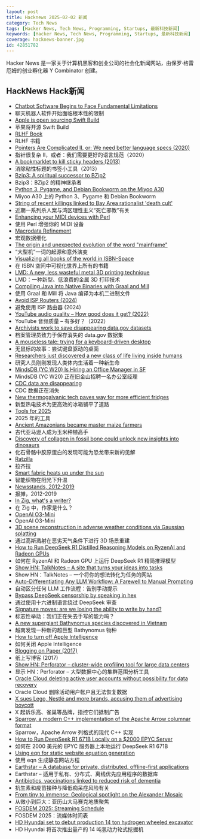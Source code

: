 ```yaml
---
layout: post
title: Hacknews 2025-02-02 新闻
category: Tech News
tags: [Hacker News, Tech News, Programming, Startups, 最新科技新闻]
keywords: [Hacker News, Tech News, Programming, Startups, 最新科技新闻]
coverage: hacknews-banner.jpg
id: 42851782
---
```


Hacker News 是一家关于计算机黑客和创业公司的社会化新闻网站，由保罗·格雷厄姆的创业孵化器 Y Combinator 创建。

## HackNews Hack新闻

- [Chatbot Software Begins to Face Fundamental Limitations](https://www.quantamagazine.org/chatbot-software-begins-to-face-fundamental-limitations-20250131/)
- 聊天机器人软件开始面临根本性的限制
- [Apple is open sourcing Swift Build](https://www.swift.org/blog/the-next-chapter-in-swift-build-technologies/)
- 苹果将​​开源 Swift Build
- [RLHF Book](https://rlhfbook.com/)
- RLHF 书籍
- [Pointers Are Complicated II, or: We need better language specs (2020)](https://www.ralfj.de/blog/2020/12/14/provenance.html)
- 指针很复杂 II，或者：我们需要更好的语言规范（2020）
- [A bookmarklet to kill sticky headers (2013)](https://alisdair.mcdiarmid.org/kill-sticky-headers/)
- 消除粘性标题的书签小工具（2013）
- [Bzip3: A spiritual successor to BZip2](https://github.com/kspalaiologos/bzip3)
- Bzip3：BZip2 的精神继承者
- [Python 3, Pygame, and Debian Bookworm on the Miyoo A30](https://www.jtolio.com/2025/02/py3-pygame-miyoo-a30/)
- Miyoo A30 上的 Python 3、Pygame 和 Debian Bookworm
- [String of recent killings linked to Bay Area rationalist 'death cult'](https://www.sfgate.com/bayarea/article/bay-area-death-cult-zizian-murders-20064333.php)
- 近期一系列杀人案与湾区理性主义“死亡邪教”有关
- [Enhancing your MIDI devices with Perl](https://fuzzix.org/enhancing-midi-hardware-with-perl)
- 使用 Perl 增强你的 MIDI 设备
- [Macrodata Refinement](https://lumon-industries.com/)
- 宏观数据细化
- [The origin and unexpected evolution of the word "mainframe"](https://www.righto.com/2025/02/origin-of-mainframe-term.html)
- “大型机”一词的起源和意外演变
- [Visualizing all books of the world in ISBN-Space](https://phiresky.github.io/blog/2025/visualizing-all-books-in-isbn-space/)
- 在 ISBN 空间中可视化世界上所有的书籍
- [LMD: A new, less wasteful metal 3D printing technique](https://www.core77.com/posts/135194/LMD-A-New-Less-Wasteful-Metal-3D-Printing-Technique)
- LMD：一种新型、低浪费的金属 3D 打印技术
- [Compiling Java into Native Binaries with Graal and Mill](https://mill-build.org/blog/7-graal-native-executables.html)
- 使用 Graal 和 Mill 将 Java 编译为本机二进制文件
- [Avoid ISP Routers (2024)](https://routersecurity.org/ISProuters.php)
- 避免使用 ISP 路由器 (2024)
- [YouTube audio quality – How good does it get? (2022)](https://www.audiomisc.co.uk/YouTube/SpotTheDifference.html)
- YouTube 音频质量 – 有多好？（2022）
- [Archivists work to save disappearing data.gov datasets](https://www.404media.co/archivists-work-to-identify-and-save-the-thousands-of-datasets-disappearing-from-data-gov/)
- 档案管理员致力于保存消失的 data.gov 数据集
- [A mouseless tale: trying for a keyboard-driven desktop](https://lwn.net/Articles/1005332/)
- 无鼠标的故事：尝试键盘驱动的桌面
- [Researchers just discovered a new class of life living inside humans](https://bgr.com/science/researchers-just-discovered-an-entirely-new-class-of-life-living-inside-humans/)
- 研究人员刚刚发现人类体内生活着一种新生命
- [MindsDB (YC W20) Is Hiring an Office Manager in SF](https://grnh.se/83c3fffa7us)
- MindsDB (YC W20) 正在旧金山招聘一名办公室经理
- [CDC data are disappearing](https://www.theatlantic.com/health/archive/2025/01/cdc-dei-scientific-data/681531/)
- CDC 数据正在消失
- [New thermogalvanic tech paves way for more efficient fridges](https://cosmosmagazine.com/science/chemistry/improved-fridge-technology/)
- 新型热电技术为更高效的冰箱铺平了道路
- [Tools for 2025](http://yosemitesam.ch/3-tools-for-2025/)
- 2025 年的工具
- [Ancient Amazonians became master maize farmers](https://www.sciencenews.org/article/maize-farmers-amazonians-casarabe)
- 古代亚马逊人成为玉米种植高手
- [Discovery of collagen in fossil bone could unlock new insights into dinosaurs](https://news.liverpool.ac.uk/2025/01/31/discovery-of-collagen-in-fossil-bone-could-unlock-new-insights-into-dinosaurs/)
- 化石骨骼中胶原蛋白的发现可能为恐龙带来新的见解
- [Ratzilla](https://orhun.dev/ratzilla/demo/)
- 拉齐拉
- [Smart fabric heats up under the sun](https://uwaterloo.ca/news/media/smart-fabric-heats-under-sun)
- 智能织物在阳光下升温
- [Newsstands, 2012-2019](https://www.trevortraynor.com/newsstands)
- 报摊，2012-2019
- [In Zig, what's a writer?](https://www.openmymind.net/In-Zig-Whats-a-Writer/)
- 在 Zig 中，作家是什么？
- [OpenAI O3-Mini](https://openai.com/index/openai-o3-mini/)
- OpenAI O3-Mini
- [3D scene reconstruction in adverse weather conditions via Gaussian splatting](https://arxiv.org/abs/2412.18862)
- 通过高斯溅射在恶劣天气条件下进行 3D 场景重建
- [How to Run DeepSeek R1 Distilled Reasoning Models on RyzenAI and Radeon GPUs](https://www.guru3d.com/story/amd-explains-how-to-run-deepseek-r1-distilled-reasoning-models-on-amd-ryzen-ai-and-radeon/)
- 如何在 RyzenAI 和 Radeon GPU 上运行 DeepSeek R1 精简推理模型
- [Show HN: TalkNotes – A site that turns your ideas into tasks](https://www.talknotes.tech/)
- Show HN：TalkNotes – 一个将你的想法转化为任务的网站
- [Auto-Differentiating Any LLM Workflow: A Farewell to Manual Prompting](https://arxiv.org/abs/2501.16673)
- 自动区分任何 LLM 工作流程：告别手动提示
- [Bypass DeepSeek censorship by speaking in hex](https://substack.com/home/post/p-156004330)
- 通过使用十六进制语言绕过 DeepSeek 审查
- [Signature moves: are we losing the ability to write by hand?](https://www.theguardian.com/news/2025/jan/21/signature-moves-are-we-losing-the-ability-to-write-by-hand)
- 标志性举动：我们正在失去手写的能力吗？
- [A new supergiant Bathynomus species discovered in Vietnam](https://zookeys.pensoft.net/article/139335/)
- 越南发现一种新的超巨型 Bathynomus 物种
- [How to turn off Apple Intelligence](https://www.asurion.com/connect/tech-tips/turn-off-apple-intelligence/)
- 如何关闭 Apple Intelligence
- [Blogging on Paper (2017)](https://conroy.org/blogging-on-paper)
- 纸上写博客 (2017)
- [Show HN: Perforator – cluster-wide profiling tool for large data centers](https://github.com/yandex/perforator)
- 显示 HN：Perforator – 大型数据中心的集群范围分析工具
- [Oracle Cloud deleting active user accounts without possibility for data recovery](https://mastodon.de/@ErikUden/113930010311998246)
- Oracle Cloud 删除活动用户帐户且无法恢复数据
- [X sues Lego, Nestlé and more brands, accusing them of advertising boycott](https://www.npr.org/2025/02/01/nx-s1-5283271/elon-musk-lawsuit-advertisers-boycott-new)
- X 起诉乐高、雀巢等品牌，指控它们抵制广告
- [Sparrow, a modern C++ implementation of the Apache Arrow columnar format](https://johan-mabille.medium.com/sparrow-1f23817f6696)
- Sparrow，Apache Arrow 列格式的现代 C++ 实现
- [How to Run DeepSeek R1 671B Locally on a $2000 EPYC Server](https://digitalspaceport.com/how-to-run-deepseek-r1-671b-fully-locally-on-2000-epyc-rig/)
- 如何在 2000 美元的 EPYC 服务器上本地运行 DeepSeek R1 671B
- [Using eqn for static website equation generation](https://douglasrumbaugh.com/post/eqn-mathml/)
- 使用 eqn 生成静态网站方程
- [Earthstar – A database for private, distributed, offline-first applications](https://earthstar-project.org/)
- Earthstar – 适用于私有、分布式、离线优先应用程序的数据库
- [Antibiotics, vaccinations linked to reduced risk of dementia](https://www.cam.ac.uk/research/news/antibiotics-vaccinations-and-anti-inflammatory-medication-linked-to-reduced-risk-of-dementia)
- 抗生素和疫苗接种与降低痴呆症风险有关
- [From tiny to immense: Geological spotlight on the Alexander Mosaic](https://journals.plos.org/plosone/article?id=10.1371/journal.pone.0315188)
- 从微小到巨大：亚历山大马赛克地质聚焦
- [FOSDEM 2025: Streaming Schedule](https://fosdem.org/2025/schedule/streaming/)
- FOSDEM 2025：流媒体时间表
- [HD Hyundai set to debut production 14 ton hydrogen wheeled excavator](https://electrek.co/2025/01/27/hd-hyundai-set-to-debut-production-14-ton-hydrogen-wheeled-excavator/)
- HD Hyundai 将首次推出量产的 14 吨氢动力轮式挖掘机

